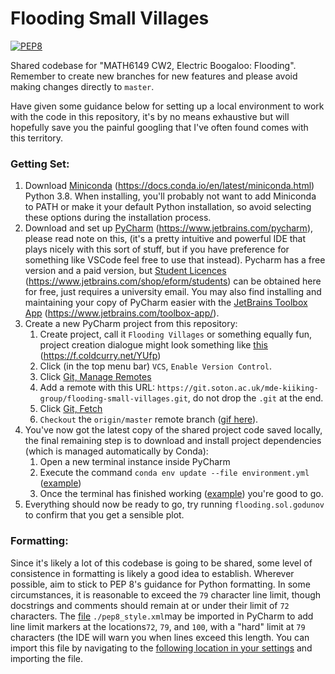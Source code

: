 # Flooding Small Villages
[![PEP8](https://img.shields.io/badge/code%20style-pep8-orange.svg)
](https://www.python.org/dev/peps/pep-0008/)

Shared codebase for "MATH6149 CW2, Electric Boogaloo: Flooding".
Remember to create new branches for new features and please avoid 
making changes directly to `master`.

Have given some guidance below for setting up a local environment to
work with the code in this repository, it's by no means exhaustive but 
will hopefully save you the painful googling that I've often found comes
with this territory.

### Getting Set:
1) Download [Miniconda](https://docs.conda.io/en/latest/miniconda.html
   ) (https://docs.conda.io/en/latest/miniconda.html) Python 3.8. When 
   installing, you'll probably not want to add Miniconda to PATH or
   make it your default Python installation, so avoid selecting these 
   options during the installation process.
2) Download and set up [PyCharm](https://www.jetbrains.com/pycharm
   ) (https://www.jetbrains.com/pycharm), please read note on this, 
   (it's a pretty intuitive and powerful IDE that plays nicely with
   this sort of stuff, but if you have preference for something like
   VSCode feel free to use that instead). Pycharm has a free version
   and a paid version, but [Student Licences](
   https://www.jetbrains.com/shop/eform/students) 
   (https://www.jetbrains.com/shop/eform/students) can be obtained
   here for free, just requires a university email. You may also find
   installing and maintaining your copy of PyCharm easier with the
   [JetBrains Toolbox App](https://www.jetbrains.com/toolbox-app/
   ) (https://www.jetbrains.com/toolbox-app/).
3) Create a new PyCharm project from this repository:
   1) Create project, call it `Flooding Villages` or something equally
    fun, project creation dialogue might look something like
    [this](https://f.coldcurry.net/YUfp
    ) (https://f.coldcurry.net/YUfp)
   2) Click (in the top menu bar) `VCS`, `Enable Version Control`.
   3) Click [Git, Manage Remotes](https://f.coldcurry.net/lbxW)
   4) Add a remote with this URL:
   `https://git.soton.ac.uk/mde-kiiking-group/flooding-small-villages.git`,
      do not drop the `.git` at the end.
   5) Click [Git, Fetch](https://f.coldcurry.net/B9ZY)
   6) `Checkout` the `origin/master` remote branch ([gif here](
      https://f.coldcurry.net/eXVx.gif)).
4) You've now got the latest copy of the shared project code saved locally,
the final remaining step is to download and install project dependencies
   (which is managed automatically by Conda):
   1) Open a new terminal instance inside PyCharm
   2) Execute the command `conda env update --file environment.yml`
      ([example](https://f.coldcurry.net/vRyc.gif))
   3) Once the terminal has finished working ([example](
      https://f.coldcurry.net/GCRV)) you're good to go.
5) Everything should now be ready to go, try running 
   `flooding.sol.godunov` to confirm that you get a sensible plot.

### Formatting:
Since it's likely a lot of this codebase is going to be shared, some
level of consistence in formatting is likely a good idea to establish.
Wherever possible, aim to stick to PEP 8's guidance for Python 
formatting. In some circumstances, it is reasonable to exceed the `79`
character line limit, though docstrings and comments should remain
at or under their limit of `72` characters. The [file](./pep8_style.xml) 
`./pep8_style.xml`may be imported in PyCharm to add line limit markers
at the locations`72`, `79`, and `100`, with a "hard" limit at `79`
characters (the IDE will warn you when lines exceed this length. 
You can import this file by navigating to the 
[following location in your settings](https://f.coldcurry.net/pU5l.png) 
and importing the file.
